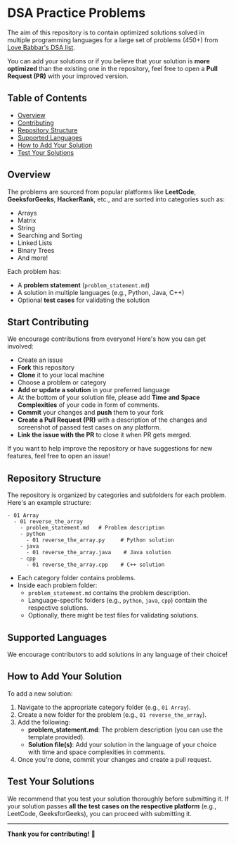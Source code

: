 # DSA Practice Problems

The aim of this repository is to contain optimized solutions solved in multiple programming languages for a large set of problems (450+) from [Love Babbar's DSA list](https://docs.google.com/spreadsheets/d/1hOcdXqguI7MM3U2EEoHYExMLWnVl19SrMs3llFXjeqA/edit?usp=sharing). 

You can add your solutions or if you believe that your solution is **more optimized** than the existing one in the repository, feel free to open a **Pull Request (PR)** with your improved version.

## Table of Contents

- [Overview](#overview)
- [Contributing](#contributing)
- [Repository Structure](#repository-structure)
- [Supported Languages](#supported-languages)
- [How to Add Your Solution](#how-to-add-your-solution)
- [Test Your Solutions](#test-your-solutions)

## Overview

The problems are sourced from popular platforms like **LeetCode**, **GeeksforGeeks**, **HackerRank**, etc., and are sorted into categories such as:
- Arrays
- Matrix
- String
- Searching and Sorting
- Linked Lists
- Binary Trees
- And more!

Each problem has:

- A **problem statement** (`problem_statement.md`)
- A solution in multiple languages (e.g., Python, Java, C++)
- Optional **test cases** for validating the solution

## Start Contributing

We encourage contributions from everyone! Here's how you can get involved:
- Create an issue
- **Fork** this repository
- **Clone** it to your local machine
- Choose a problem or category
- **Add or update a solution** in your preferred language
- At the bottom of your solution file, please add **Time and Space Complexities** of your code in form of comments.
- **Commit** your changes and **push** them to your fork
- **Create a Pull Request (PR)** with a description of the changes and screenshot of passed test cases on any platform.
- **Link the issue with the PR** to close it when PR gets merged. 

If you want to help improve the repository or have suggestions for new features, feel free to open an issue!

## Repository Structure

The repository is organized by categories and subfolders for each problem. Here's an example structure:

```
- 01 Array
  - 01 reverse_the_array
    - problem_statement.md   # Problem description
    - python
      - 01 reverse_the_array.py     # Python solution
    - java
      - 01 reverse_the_array.java    # Java solution
    - cpp
      - 01 reverse_the_array.cpp    # C++ solution
```

- Each category folder contains problems.
- Inside each problem folder:
  - `problem_statement.md` contains the problem description.
  - Language-specific folders (e.g., `python`, `java`, `cpp`) contain the respective solutions.
  - Optionally, there might be test files for validating solutions.

## Supported Languages

We encourage contributors to add solutions in any language of their choice! 

## How to Add Your Solution

To add a new solution:

1. Navigate to the appropriate category folder (e.g., `01 Array`).
2. Create a new folder for the problem (e.g., `01 reverse_the_array`).
3. Add the following:
   - **problem_statement.md**: The problem description (you can use the template provided).
   - **Solution file(s)**: Add your solution in the language of your choice with time and space complexities in comments.
5. Once you're done, commit your changes and create a pull request.

## Test Your Solutions

We recommend that you test your solution thoroughly before submitting it. If your solution passes **all the test cases on the respective platform** (e.g., LeetCode, GeeksforGeeks), you can proceed with submitting it.

---

**Thank you for contributing!** 🚀

